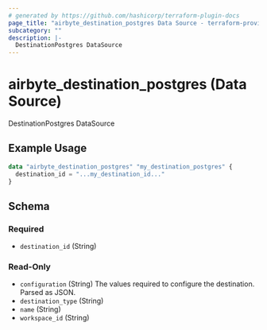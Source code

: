 ```yaml
---
# generated by https://github.com/hashicorp/terraform-plugin-docs
page_title: "airbyte_destination_postgres Data Source - terraform-provider-airbyte"
subcategory: ""
description: |-
  DestinationPostgres DataSource
---
```


# airbyte_destination_postgres (Data Source)

DestinationPostgres DataSource

## Example Usage

```terraform
data "airbyte_destination_postgres" "my_destination_postgres" {
  destination_id = "...my_destination_id..."
}
```

<!-- schema generated by tfplugindocs -->
## Schema

### Required

- `destination_id` (String)

### Read-Only

- `configuration` (String) The values required to configure the destination. Parsed as JSON.
- `destination_type` (String)
- `name` (String)
- `workspace_id` (String)


